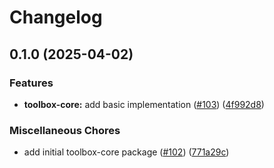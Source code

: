 # Changelog

## 0.1.0 (2025-04-02)


### Features

* **toolbox-core:** add basic implementation  ([#103](https://github.com/googleapis/genai-toolbox-langchain-python/issues/103)) ([4f992d8](https://github.com/googleapis/genai-toolbox-langchain-python/commit/4f992d8b2d3cc75692d030b67d13f90c36c49ac9))


### Miscellaneous Chores

* add initial toolbox-core package  ([#102](https://github.com/googleapis/genai-toolbox-langchain-python/issues/102)) ([771a29c](https://github.com/googleapis/genai-toolbox-langchain-python/commit/771a29cde96581c2a1d9860a98fd22bf922915b5))
